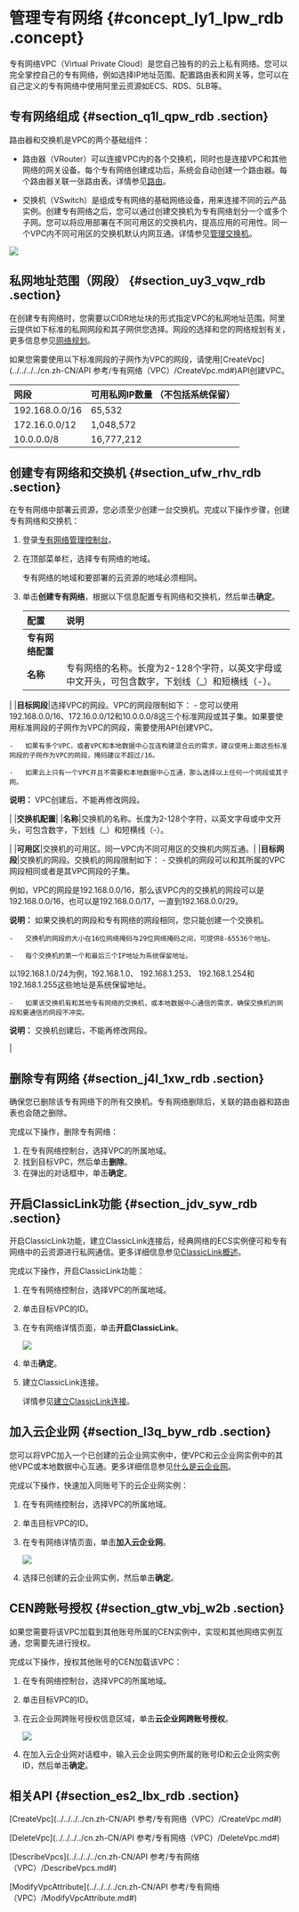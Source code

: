 # 管理专有网络 {#concept_ly1_lpw_rdb .concept}

专有网络VPC（Virtual Private Cloud）是您自己独有的的云上私有网络。您可以完全掌控自己的专有网络，例如选择IP地址范围、配置路由表和网关等，您可以在自己定义的专有网络中使用阿里云资源如ECS、RDS、SLB等。

## 专有网络组成 {#section_q1l_qpw_rdb .section}

路由器和交换机是VPC的两个基础组件：

-   路由器（VRouter）可以连接VPC内的各个交换机，同时也是连接VPC和其他网络的网关设备。每个专有网络创建成功后，系统会自动创建一个路由器。每个路由器关联一张路由表。详情参见[路由](cn.zh-CN/用户指南/路由.md#)。

-   交换机（VSwitch）是组成专有网络的基础网络设备，用来连接不同的云产品实例。创建专有网络之后，您可以通过创建交换机为专有网络划分一个或多个子网。您可以将应用部署在不同可用区的交换机内，提高应用的可用性。同一个VPC内不同可用区的交换机默认内网互通。详情参见[管理交换机](cn.zh-CN/用户指南/管理交换机.md#)。


![](http://static-aliyun-doc.oss-cn-hangzhou.aliyuncs.com/assets/img/2435/1538961937809_zh-CN.png)

## 私网地址范围（网段） {#section_uy3_vqw_rdb .section}

在创建专有网络时，您需要以CIDR地址块的形式指定VPC的私网地址范围。阿里云提供如下标准的私网网段和其子网供您选择。网段的选择和您的网络规划有关，更多信息参见[网络规划](../../../../cn.zh-CN/最佳实践/网络规划.md#)。

如果您需要使用以下标准网段的子网作为VPC的网段，请使用[CreateVpc](../../../../cn.zh-CN/API 参考/专有网络（VPC）/CreateVpc.md#)API创建VPC。

|网段|可用私网IP数量 （不包括系统保留）|
|:-|:-----------------|
|192.168.0.0/16|65,532|
|172.16.0.0/12|1,048,572|
|10.0.0.0/8|16,777,212|

## 创建专有网络和交换机 {#section_ufw_rhv_rdb .section}

在专有网络中部署云资源，您必须至少创建一台交换机。完成以下操作步骤，创建专有网络和交换机：

1.  登录[专有网络管理控制台](https://vpcnext.console.aliyun.com)。
2.  在顶部菜单栏，选择专有网络的地域。

    专有网络的地域和要部署的云资源的地域必须相同。

3.  单击**创建专有网络**，根据以下信息配置专有网络和交换机，然后单击**确定**。

    |配置|说明|
    |:-|:-|
    |**专有网络配置**|
    |**名称**|专有网络的名称。长度为2-128个字符，以英文字母或中文开头，可包含数字，下划线（\_）和短横线（-）。

|
    |**目标网段**|选择VPC的网段。VPC的网段限制如下：    -   您可以使用192.168.0.0/16、172.16.0.0/12和10.0.0.0/8这三个标准网段或其子集。如果要使用标准网段的子网作为VPC的网段，需要使用API创建VPC。

    -   如果有多个VPC，或者VPC和本地数据中心互连构建混合云的需求，建议使用上面这些标准网段的子网作为VPC的网段，掩码建议不超过/16。

    -   如果云上只有一个VPC并且不需要和本地数据中心互通，那么选择以上任何一个网段或其子网。

**说明：** VPC创建后，不能再修改网段。

|
    |**交换机配置**|
    |**名称**|交换机的名称。长度为2-128个字符，以英文字母或中文开头，可包含数字，下划线（\_）和短横线（-）。

|
    |**可用区**|交换机的可用区。同一VPC内不同可用区的交换机内网互通。|
    |**目标网段**|交换机的网段。交换机的网段限制如下：    -   交换机的网段可以和其所属的VPC网段相同或者是其VPC网段的子集。

例如，VPC的网段是192.168.0.0/16，那么该VPC内的交换机的网段可以是192.168.0.0/16，也可以是192.168.0.0/17，一直到192.168.0.0/29。

**说明：** 如果交换机的网段和专有网络的网段相同，您只能创建一个交换机。

    -   交换机的网段的大小在16位网络掩码与29位网络掩码之间，可提供8-65536个地址。

    -   每个交换机的第一个和最后三个IP地址为系统保留地址。

以192.168.1.0/24为例，192.168.1.0、 192.168.1.253、 192.168.1.254和192.168.1.255这些地址是系统保留地址。

    -   如果该交换机有和其他专有网络的交换机，或本地数据中心通信的需求，确保交换机的网段和要通信的网段不冲突。

**说明：** 交换机创建后，不能再修改网段。

|


## 删除专有网络 {#section_j4l_1xw_rdb .section}

确保您已删除该专有网络下的所有交换机。专有网络删除后，关联的路由器和路由表也会随之删除。

完成以下操作，删除专有网络：

1.  在专有网络控制台，选择VPC的所属地域。
2.  找到目标VPC，然后单击**删除**。
3.  在弹出的对话框中，单击**确定**。

## 开启ClassicLink功能 {#section_jdv_syw_rdb .section}

开启ClassicLink功能，建立ClassicLink连接后，经典网络的ECS实例便可和专有网络中的云资源进行私网通信。更多详细信息参见[ClassicLink概述](cn.zh-CN/用户指南/ClassicLink/ClassicLink概述.md#)。

完成以下操作，开启ClassicLink功能：

1.  在专有网络控制台，选择VPC的所属地域。
2.  单击目标VPC的ID。
3.  在专有网络详情页面，单击**开启ClassicLink**。

    ![](http://static-aliyun-doc.oss-cn-hangzhou.aliyuncs.com/assets/img/2435/15389619379786_zh-CN.png)

4.  单击**确定**。
5.  建立ClassicLink连接。

    详情参见[建立ClassicLink连接](cn.zh-CN/用户指南/ClassicLink/建立ClassicLink连接.md#)。


## 加入云企业网 {#section_l3q_byw_rdb .section}

您可以将VPC加入一个已创建的云企业网实例中，使VPC和云企业网实例中的其他VPC或本地数据中心互通。更多详细信息参见[什么是云企业网](../../../../cn.zh-CN/产品简介/什么是云企业网.md#)。

完成以下操作，快速加入同账号下的云企业网实例：

1.  在专有网络控制台，选择VPC的所属地域。
2.  单击目标VPC的ID。
3.  在专有网络详情页面，单击**加入云企业网**。

    ![](http://static-aliyun-doc.oss-cn-hangzhou.aliyuncs.com/assets/img/2435/15389619379784_zh-CN.png)

4.  选择已创建的云企业网实例，然后单击**确定**。

## CEN跨账号授权 {#section_gtw_vbj_w2b .section}

如果您需要将该VPC加载到其他账号所属的CEN实例中，实现和其他网络实例互通，您需要先进行授权。

完成以下操作，授权其他账号的CEN加载该VPC：

1.  在专有网络控制台，选择VPC的所属地域。
2.  单击目标VPC的ID。
3.  在云企业网跨账号授权信息区域，单击**云企业网跨账号授权**。

    ![](http://static-aliyun-doc.oss-cn-hangzhou.aliyuncs.com/assets/img/2435/15389619379785_zh-CN.png)

4.  在加入云企业网对话框中，输入云企业网实例所属的账号ID和云企业网实例ID，然后单击**确定**。

## 相关API {#section_es2_lbx_rdb .section}

[CreateVpc](../../../../cn.zh-CN/API 参考/专有网络（VPC）/CreateVpc.md#)

[DeleteVpc](../../../../cn.zh-CN/API 参考/专有网络（VPC）/DeleteVpc.md#)

[DescribeVpcs](../../../../cn.zh-CN/API 参考/专有网络（VPC）/DescribeVpcs.md#)

[ModifyVpcAttribute](../../../../cn.zh-CN/API 参考/专有网络（VPC）/ModifyVpcAttribute.md#)

